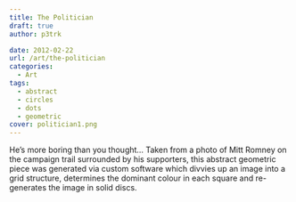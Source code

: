 ```yaml
---
title: The Politician
draft: true
author: p3trk

date: 2012-02-22
url: /art/the-politician
categories:
  - Art
tags:
  - abstract
  - circles
  - dots
  - geometric
cover: politician1.png
---
```

He&#8217;s more boring than you thought&#8230; Taken from a photo of Mitt Romney on the campaign trail surrounded by his supporters, this abstract geometric piece was generated via custom software which divvies up an image into a grid structure, determines the dominant colour in each square and re-generates the image in solid discs.

